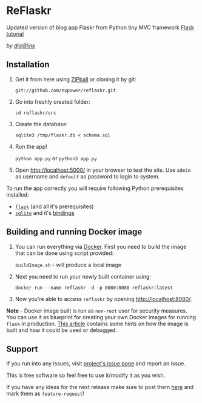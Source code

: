 # ReFlaskr

Updated version of blog app Flaskr from Python tiny MVC framework [Flask tutorial](http://flask.pocoo.org/docs/tutorial/)

_by [digiBlink](http://digiblink.eu/)_

## Installation

1.  Get it from here using [ZIPball](https://github.com/zxpower/reflaskr/zipball/master) or cloning it by git:

    `git://github.com/zxpower/reflaskr.git`

2.  Go into freshly created folder:

    `cd reflaskr/src`

3.  Create the database:

    `sqlite3 /tmp/flaskr.db < schema.sql`

4.  Run the app!

    `python app.py` or `python3 app.py`

5.  Open [http://localhost:5000/](http://localhost:5000/) in your browser to test the site. Use `admin` as username and `default` as password to login to system.
	
To run the app correctly you will require following Python prerequisites installed:
*  [`flask`](http://flask.pocoo.org/) (and all it's prerequisites)
*  [`sqlite`](http://sqlite.org/) and it's [bindings](http://wiki.python.org/moin/SQLite)

## Building and running Docker image

1.  You can run everything via [Docker](https://www.docker.com/). First you need to build the image that can be done using script provided:

    `buildImage.sh` - will produce a local image

2.  Next you need to run your newly built container using:

    `docker run --name reflaskr -d -p 8080:8080 reflaskr:latest`

3.  Now you're able to access `reflaskr` by opening [http://localhost:8080/](http://localhost:8080/).

**Note** - Docker image built is run as `non-root` user for security measures. You can use it as blueprint for creating your own Docker images for running `flask` in production. [This article](https://medium.com/@smirnov.am/running-flask-in-production-with-docker-1932c88f14d0) contains some hints on how the image is built and how it could be used or debugged.

## Support

If you run into any issues, visit [project's issue page](https://github.com/zxpower/reflaskr/issues) and report an issue.

This is free software so feel free to use it/modify it as you wish.

If you have any ideas for the next release make sure to post them [here](https://github.com/zxpower/reflaskr/issues) and mark them as `feature-request`!
